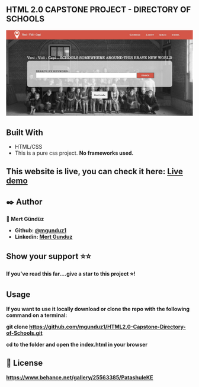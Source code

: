 
## HTML 2.0 CAPSTONE PROJECT - DIRECTORY OF SCHOOLS


![Screenshot-of-live-demo](./items/Screenshot_readme.jpg)



## Built With

- HTML/CSS
- This is a pure css project. <b>No frameworks used.
  
## This website is live, you can check it here: [Live demo](https://confident-feynman-eebcb9.netlify.app/)


## ✒️  Author <a name = "author"></a>

👤 **Mert Gündüz**
- Github: [@mgunduz1](https://github.com/mgunduz1)
- Linkedin: [Mert Gunduz](https://www.linkedin.com/in/mert-gunduz-875280202/)


## Show your support ⭐️⭐️

If you've read this far....give a star to this project ⭐️!

## Usage
If you want to use it locally download or clone the repo with the following command on a terminal:

git clone https://github.com/mgunduz1/HTML2.0-Capstone-Directory-of-Schools.git

cd to the folder and open the index.html in your browser

## 📝 License

https://www.behance.net/gallery/25563385/PatashuleKE
